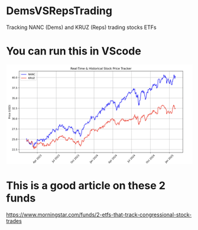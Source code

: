 # DemsVSRepsTrading
Tracking NANC (Dems) and KRUZ (Reps) trading stocks ETFs

# You can run this in VScode

![NANC vs KRUZ](Screenshot.png)

# This is a good article on these 2 funds

https://www.morningstar.com/funds/2-etfs-that-track-congressional-stock-trades